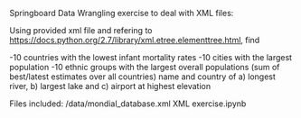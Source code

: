 Springboard Data Wrangling exercise to deal with XML files:

Using provided xml file and refering to https://docs.python.org/2.7/library/xml.etree.elementtree.html, find

-10 countries with the lowest infant mortality rates
-10 cities with the largest population
-10 ethnic groups with the largest overall populations (sum of best/latest estimates over all countries)
name and country of a) longest river, b) largest lake and c) airport at highest elevation

Files included:
/data/mondial_database.xml
XML exercise.ipynb
